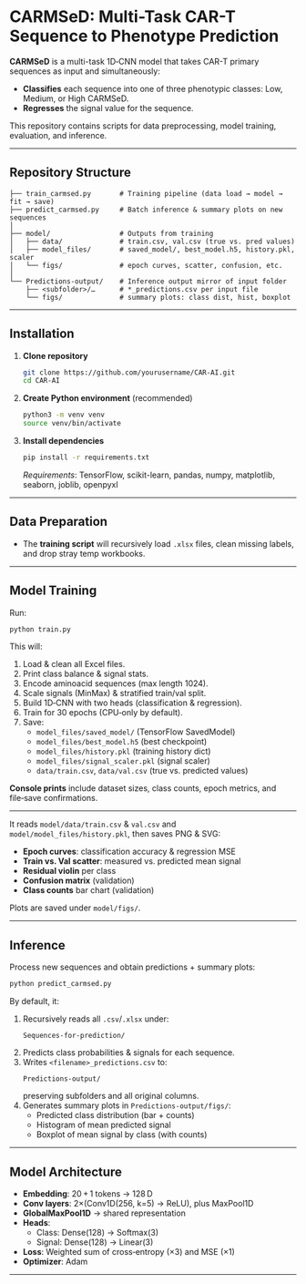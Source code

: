 # CARMSeD: Multi-Task CAR-T Sequence to Phenotype Prediction

**CARMSeD** is a multi-task 1D‑CNN model that takes CAR-T primary sequences as input and simultaneously:

- **Classifies** each sequence into one of three phenotypic classes: Low, Medium, or High CARMSeD.
- **Regresses** the signal value for the sequence.  

This repository contains scripts for data preprocessing, model training, evaluation, and inference.

---

## Repository Structure
```
├── train_carmsed.py       # Training pipeline (data load → model → fit → save)
├── predict_carmsed.py     # Batch inference & summary plots on new sequences
│
├── model/                 # Outputs from training
│   ├── data/              # train.csv, val.csv (true vs. pred values)
│   ├── model_files/       # saved_model/, best_model.h5, history.pkl, scaler
│   └── figs/              # epoch curves, scatter, confusion, etc.
│
└── Predictions-output/    # Inference output mirror of input folder
    ├── <subfolder>/…      # *_predictions.csv per input file
    └── figs/              # summary plots: class dist, hist, boxplot
```

---

## Installation

1. **Clone repository**
   ```bash
   git clone https://github.com/yourusername/CAR-AI.git
   cd CAR-AI
   ```
2. **Create Python environment** (recommended)
   ```bash
   python3 -m venv venv
   source venv/bin/activate
   ```
3. **Install dependencies**
   ```bash
   pip install -r requirements.txt
   ```
   *Requirements*: TensorFlow, scikit-learn, pandas, numpy, matplotlib, seaborn, joblib, openpyxl

---

## Data Preparation

- The **training script** will recursively load `.xlsx` files, clean missing labels, and drop stray temp workbooks.

---

## Model Training

Run:
```bash
python train.py
```
This will:

1. Load & clean all Excel files.  
2. Print class balance & signal stats.  
3. Encode amino­acid sequences (max length 1024).  
4. Scale signals (MinMax) & stratified train/val split.  
5. Build 1D‑CNN with two heads (classification & regression).  
6. Train for 30 epochs (CPU‑only by default).  
7. Save:
   - `model_files/saved_model/` (TensorFlow SavedModel)
   - `model_files/best_model.h5` (best checkpoint)
   - `model_files/history.pkl` (training history dict)
   - `model_files/signal_scaler.pkl` (signal scaler)
   - `data/train.csv`, `data/val.csv` (true vs. predicted values)

**Console prints** include dataset sizes, class counts, epoch metrics, and file‑save confirmations.

---

It reads `model/data/train.csv` & `val.csv` and `model/model_files/history.pkl`, then saves PNG & SVG:

- **Epoch curves**: classification accuracy & regression MSE
- **Train vs. Val scatter**: measured vs. predicted mean signal
- **Residual violin** per class
- **Confusion matrix** (validation)
- **Class counts** bar chart (validation)

Plots are saved under `model/figs/`.

---

## Inference

Process new sequences and obtain predictions + summary plots:

```bash
python predict_carmsed.py
```

By default, it:

1. Recursively reads all `.csv`/`.xlsx` under:
   ```
   Sequences-for-prediction/
   ```
2. Predicts class probabilities & signals for each sequence.  
3. Writes `<filename>_predictions.csv` to:
   ```
   Predictions-output/
   ```
   preserving subfolders and all original columns.
4. Generates summary plots in `Predictions-output/figs/`:
   - Predicted class distribution (bar + counts)
   - Histogram of mean predicted signal
   - Boxplot of mean signal by class (with counts)

---

## Model Architecture

- **Embedding**: 20 + 1 tokens → 128 D  
- **Conv layers**: 2×(Conv1D(256, k=5) → ReLU), plus MaxPool1D  
- **GlobalMaxPool1D** → shared representation  
- **Heads**:
  - Class: Dense(128) → Softmax(3)  
  - Signal: Dense(128) → Linear(3)  
- **Loss**: Weighted sum of cross‑entropy (×3) and MSE (×1)  
- **Optimizer**: Adam

---

